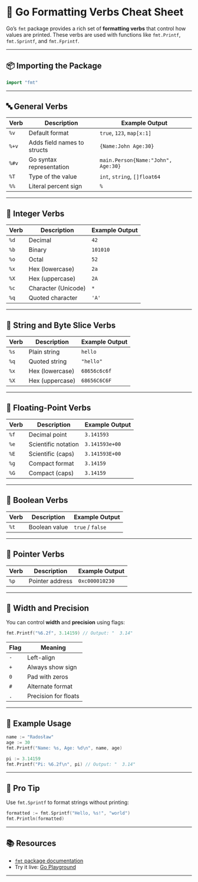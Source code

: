 # 🧾 Go Formatting Verbs Cheat Sheet

Go’s `fmt` package provides a rich set of **formatting verbs** that control how values are printed. These verbs are used with functions like `fmt.Printf`, `fmt.Sprintf`, and `fmt.Fprintf`.

---

## 📦 Importing the Package

```go
import "fmt"
```

---

## 🔤 General Verbs

| Verb | Description                          | Example Output |
|------|--------------------------------------|----------------|
| `%v` | Default format                       | `true`, `123`, `map[x:1]` |
| `%+v`| Adds field names to structs          | `{Name:John Age:30}` |
| `%#v`| Go syntax representation             | `main.Person{Name:"John", Age:30}` |
| `%T` | Type of the value                    | `int`, `string`, `[]float64` |
| `%%` | Literal percent sign                 | `%`            |

---

## 🔢 Integer Verbs

| Verb | Description         | Example Output |
|------|---------------------|----------------|
| `%d` | Decimal             | `42`           |
| `%b` | Binary              | `101010`       |
| `%o` | Octal               | `52`           |
| `%x` | Hex (lowercase)     | `2a`           |
| `%X` | Hex (uppercase)     | `2A`           |
| `%c` | Character (Unicode) | `*`            |
| `%q` | Quoted character    | `'A'`          |

---

## 🔡 String and Byte Slice Verbs

| Verb | Description         | Example Output |
|------|---------------------|----------------|
| `%s` | Plain string        | `hello`        |
| `%q` | Quoted string       | `"hello"`      |
| `%x` | Hex (lowercase)     | `68656c6c6f`   |
| `%X` | Hex (uppercase)     | `68656C6C6F`   |

---

## 🔣 Floating-Point Verbs

| Verb | Description         | Example Output |
|------|---------------------|----------------|
| `%f` | Decimal point       | `3.141593`     |
| `%e` | Scientific notation | `3.141593e+00` |
| `%E` | Scientific (caps)   | `3.141593E+00` |
| `%g` | Compact format      | `3.14159`      |
| `%G` | Compact (caps)      | `3.14159`      |

---

## 🧪 Boolean Verbs

| Verb | Description         | Example Output |
|------|---------------------|----------------|
| `%t` | Boolean value       | `true` / `false` |

---

## 🧰 Pointer Verbs

| Verb | Description         | Example Output |
|------|---------------------|----------------|
| `%p` | Pointer address     | `0xc000010230` |

---

## 🧵 Width and Precision

You can control **width** and **precision** using flags:

```go
fmt.Printf("%6.2f", 3.14159) // Output: "  3.14"
```

| Flag | Meaning                  |
|------|--------------------------|
| `-`  | Left-align               |
| `+`  | Always show sign         |
| `0`  | Pad with zeros           |
| `#`  | Alternate format         |
| `.`  | Precision for floats     |

---

## 🧪 Example Usage

```go
name := "Radosław"
age := 30
fmt.Printf("Name: %s, Age: %d\n", name, age)
```

```go
pi := 3.14159
fmt.Printf("Pi: %6.2f\n", pi) // Output: "  3.14"
```

---

## 🧠 Pro Tip

Use `fmt.Sprintf` to format strings without printing:

```go
formatted := fmt.Sprintf("Hello, %s!", "world")
fmt.Println(formatted)
```

---

## 📚 Resources

- [`fmt` package documentation](https://pkg.go.dev/fmt)
- Try it live: [Go Playground](https://go.dev/play)

---
